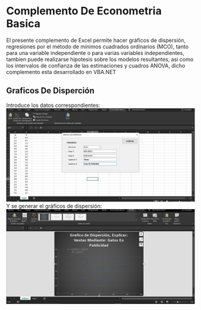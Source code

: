 # Complemento De Econometria Basica  

El presente complemento de Excel permite hacer gráficos de dispersión, regresiones por el método de mínimos cuadrados ordinarios (MCO), tanto para una variable independiente o para varias variables independientes, tambien puede realizarse hipotesis sobre los modelos resultantes, asi como los intervalos de confianza de las estimaciones y cuadros ANOVA, dicho complemento esta desarrollado en VBA.NET


## Graficos De Disperción
Introduce los datos correspondientes:
![](Resources/img_form_grafico2.jpg)
Y se generar el gráficos de dispersión:
![](Resources/grafico_dispersion.jpg)

